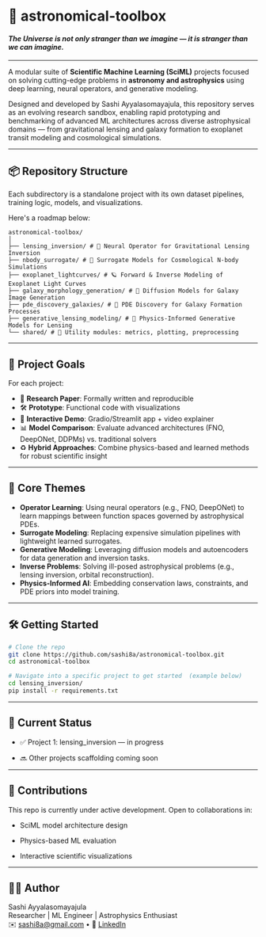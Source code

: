 # 🌌 astronomical-toolbox 
#### *The Universe is not only stranger than we imagine — it is stranger than we can imagine.*
---
A modular suite of **Scientific Machine Learning (SciML)** projects focused on solving cutting-edge problems in **astronomy and astrophysics** using deep learning, neural operators, and generative modeling.

Designed and developed by Sashi Ayyalasomayajula, this repository serves as an evolving research sandbox, enabling rapid prototyping and benchmarking of advanced ML architectures across diverse astrophysical domains — from gravitational lensing and galaxy formation to exoplanet transit modeling and cosmological simulations.

---

## 📦 Repository Structure

Each subdirectory is a standalone project with its own dataset pipelines, training logic, models, and visualizations.

Here's a roadmap below: 
```
astronomical-toolbox/
│
├── lensing_inversion/ # 🔭 Neural Operator for Gravitational Lensing Inversion
├── nbody_surrogate/ # 🌌 Surrogate Models for Cosmological N-body Simulations
├── exoplanet_lightcurves/ # 🪐 Forward & Inverse Modeling of Exoplanet Light Curves
├── galaxy_morphology_generation/ # 🌠 Diffusion Models for Galaxy Image Generation
├── pde_discovery_galaxies/ # 🧠 PDE Discovery for Galaxy Formation Processes
├── generative_lensing_modeling/ # 🔁 Physics-Informed Generative Models for Lensing
└── shared/ # 🧰 Utility modules: metrics, plotting, preprocessing
```
---

## 🚀 Project Goals

For each project:
- 📄 **Research Paper**: Formally written and reproducible
- 🛠️ **Prototype**: Functional code with visualizations
- 🎥 **Interactive Demo**: Gradio/Streamlit app + video explainer
- 📊 **Model Comparison**: Evaluate advanced architectures (FNO, DeepONet, DDPMs) vs. traditional solvers
- ♻️ **Hybrid Approaches**: Combine physics-based and learned methods for robust scientific insight

---

## 🧠 Core Themes

- **Operator Learning**: Using neural operators (e.g., FNO, DeepONet) to learn mappings between function spaces governed by astrophysical PDEs.
- **Surrogate Modeling**: Replacing expensive simulation pipelines with lightweight learned surrogates.
- **Generative Modeling**: Leveraging diffusion models and autoencoders for data generation and inversion tasks.
- **Inverse Problems**: Solving ill-posed astrophysical problems (e.g., lensing inversion, orbital reconstruction).
- **Physics-Informed AI**: Embedding conservation laws, constraints, and PDE priors into model training.

---

## 🛠️ Getting Started

```bash
# Clone the repo
git clone https://github.com/sashi8a/astronomical-toolbox.git
cd astronomical-toolbox

# Navigate into a specific project to get started  (example below)
cd lensing_inversion/
pip install -r requirements.txt
```
---

## 🔭 Current Status
- ✅ Project 1: lensing_inversion — in progress

- 🔜 Other projects scaffolding coming soon

---
## 🤝 Contributions
This repo is currently under active development. Open to collaborations in:

- SciML model architecture design

- Physics-based ML evaluation

- Interactive scientific visualizations

---

## 🧑‍🚀 Author
Sashi Ayyalasomayajula  
Researcher | ML Engineer | Astrophysics Enthusiast  
 ✉️ sashi8a@gmail.com • 🧠 [LinkedIn](www.linkedin.com/in/sashi8a)
